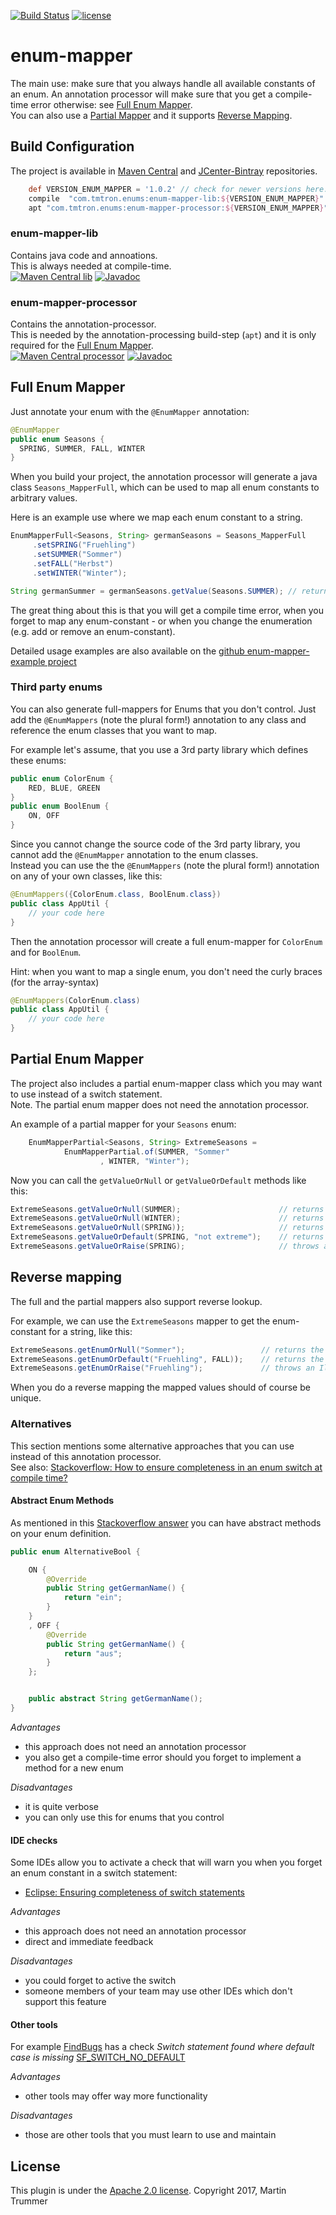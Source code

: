 
[![Build Status](https://travis-ci.org/tmtron/enum-mapper.svg?label=travis)](https://travis-ci.org/tmtron/enum-mapper/builds)
[![license](https://img.shields.io/github/license/tmtron/enum-mapper.svg?maxAge=2592000)](https://raw.githubusercontent.com/tmtron/enum-mapper/master/LICENSE)  

# enum-mapper
The main use: make sure that you always handle all available constants of an enum. An annotation processor will
 make sure that you get a compile-time error otherwise: see [Full Enum Mapper](#full-enum-mapper).  
You can also use a [Partial Mapper](#partial-enum-mapper) and it supports [Reverse Mapping](#reverse-mapping).

## Build Configuration

The project is available in [Maven Central](https://search.maven.org/#search%7Cga%7C1%7Cg%3A%22com.tmtron.enums%22) and 
 [JCenter-Bintray](https://bintray.com/tmtron/maven/com.tmtron.enum-mapper) repositories.
  
```gradle
    def VERSION_ENUM_MAPPER = '1.0.2' // check for newer versions here: https://goo.gl/LSP1fv
    compile  "com.tmtron.enums:enum-mapper-lib:${VERSION_ENUM_MAPPER}"
    apt "com.tmtron.enums:enum-mapper-processor:${VERSION_ENUM_MAPPER}"
```
### enum-mapper-lib 
Contains java code and annoations.  
This is always needed at compile-time.  
[![Maven Central lib](https://img.shields.io/maven-central/v/com.tmtron.enums/enum-mapper-lib.svg?maxAge=2592000)](https://maven-badges.herokuapp.com/maven-central/com.tmtron.enums/enum-mapper-lib) [![Javadoc](https://javadoc-emblem.rhcloud.com/doc/com.tmtron.enums/enum-mapper-lib/badge.svg)](http://www.javadoc.io/doc/com.tmtron.enums/enum-mapper-lib/) 
 
### enum-mapper-processor  
Contains the annotation-processor.  
This is needed by the annotation-processing build-step (`apt`) and it is only required for the [Full Enum Mapper](#full-enum-mapper).  
 [![Maven Central processor](https://img.shields.io/maven-central/v/com.tmtron.enums/enum-mapper-processor.svg?maxAge=2592000)](https://maven-badges.herokuapp.com/maven-central/com.tmtron.enums/enum-mapper-processor) [![Javadoc](https://javadoc-emblem.rhcloud.com/doc/com.tmtron.enums/enum-mapper-processor/badge.svg)](http://www.javadoc.io/doc/com.tmtron.enums/enum-mapper-processor/) 

## Full Enum Mapper

Just annotate your enum with the `@EnumMapper` annotation:
```java
@EnumMapper
public enum Seasons {
  SPRING, SUMMER, FALL, WINTER
}
```

When you build your project, the annotation processor will generate a java class `Seasons_MapperFull`, 
which can be used to map all enum constants to arbitrary values.

Here is an example use where we map each enum constant to a string. 
```java
EnumMapperFull<Seasons, String> germanSeasons = Seasons_MapperFull
     .setSPRING("Fruehling")
     .setSUMMER("Sommer")
     .setFALL("Herbst")
     .setWINTER("Winter");

String germanSummer = germanSeasons.getValue(Seasons.SUMMER); // returns "Sommer"
```

The great thing about this is that you will get a compile time error, when you
forget to map any enum-constant - or when you change the enumeration (e.g. add or remove an enum-constant).

Detailed usage examples are also available on the [github enum-mapper-example project](
https://github.com/tmtron/enum-mapper-example)

### Third party enums
You can also generate full-mappers for Enums that you don't control. Just add the `@EnumMappers` 
(note the plural form!) annotation to any class and reference the enum classes that you want to map.
 
For example let's assume, that you use a 3rd party library which defines these enums:
```java
public enum ColorEnum {
    RED, BLUE, GREEN
}
public enum BoolEnum {
    ON, OFF
}
```

Since you cannot change the source code of the 3rd party library, you cannot add the `@EnumMapper` annotation
to the enum classes.  
Instead you can use the the `@EnumMappers` (note the plural form!) annotation on any of your own classes, like this:
```java
@EnumMappers({ColorEnum.class, BoolEnum.class})
public class AppUtil {
    // your code here
}
``` 
Then the annotation processor will create a full enum-mapper for `ColorEnum` and for `BoolEnum`.

Hint: when you want to map a single enum, you don't need the curly braces (for the array-syntax)  
```java
@EnumMappers(ColorEnum.class)
public class AppUtil {
    // your code here
}
``` 

## Partial Enum Mapper
The project also includes a partial enum-mapper class which you may want to use instead of a switch statement.    
Note. The partial enum mapper does not need the annotation processor.

An example of a partial mapper for your `Seasons` enum:
```java
    EnumMapperPartial<Seasons, String> ExtremeSeasons =
            EnumMapperPartial.of(SUMMER, "Sommer"
                    , WINTER, "Winter");
```
Now you can call the `getValueOrNull` or `getValueOrDefault` methods like this:
```java
ExtremeSeasons.getValueOrNull(SUMMER);                      // returns "Sommer"
ExtremeSeasons.getValueOrNull(WINTER);                      // returns "Winter"
ExtremeSeasons.getValueOrNull(SPRING));                     // returns null
ExtremeSeasons.getValueOrDefault(SPRING, "not extreme");    // returns "not extreme"
ExtremeSeasons.getValueOrRaise(SPRING);                     // throws an IllegalArgumentException
```

## Reverse mapping
The full and the partial mappers also support reverse lookup.

For example, we can use the `ExtremeSeasons` mapper to get the enum-constant for a string, like this:
```java
ExtremeSeasons.getEnumOrNull("Sommer");                 // returns the enum-constant SUMMER
ExtremeSeasons.getEnumOrDefault("Fruehling", FALL));    // returns the enum-constant FALL
ExtremeSeasons.getEnumOrRaise("Fruehling");             // throws an IllegalArgumentException 
``` 
When you do a reverse mapping the mapped values should of course be unique.

### Alternatives
This section mentions some alternative approaches that you can use instead of this annotation processor.  
See also: [Stackoverflow: How to ensure completeness in an enum switch at compile time?](https://stackoverflow.com/questions/16797529/how-to-ensure-completeness-in-an-enum-switch-at-compile-time)

#### Abstract Enum Methods 
As mentioned in this [Stackoverflow answer](https://stackoverflow.com/a/16798500/6287240) 
you can have abstract methods on your enum definition. 
```java
public enum AlternativeBool {

    ON {
        @Override
        public String getGermanName() {
            return "ein";
        }
    }
    , OFF {
        @Override
        public String getGermanName() {
            return "aus";
        }
    };


    public abstract String getGermanName();
}
```

*Advantages* 
* this approach does not need an annotation processor
* you also get a compile-time error should you forget to implement a method for a new enum

*Disadvantages*
* it is quite verbose
* you can only use this for enums that you control

#### IDE checks
Some IDEs allow you to activate a check that will warn you when you forget an enum constant in a switch statement:
* [Eclipse: Ensuring completeness of switch statements](http://help.eclipse.org/kepler/index.jsp?topic=%2Forg.eclipse.jdt.doc.user%2Ftasks%2Ftask-ensuring_switch_completeness.htm)

*Advantages* 
* this approach does not need an annotation processor
* direct and immediate feedback

*Disadvantages*
* you could forget to active the switch 
* someone members of your team may use other IDEs which don't support this feature

#### Other tools 
For example [FindBugs](http://findbugs.sourceforge.net/) has a check *Switch statement found where default case is missing* 
[SF_SWITCH_NO_DEFAULT](http://findbugs.sourceforge.net/bugDescriptions.html#SF_SWITCH_NO_DEFAULT)

*Advantages*
* other tools may offer way more functionality

*Disadvantages*
* those are other tools that you must learn to use and maintain 


## License
This plugin is under the [Apache 2.0 license](http://www.apache.org/licenses/LICENSE-2.0.html). Copyright 2017, Martin Trummer
